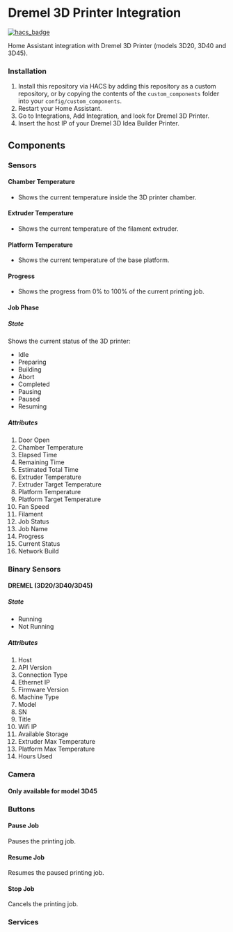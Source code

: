 # Dremel 3D Printer Integration
[![hacs_badge](https://img.shields.io/badge/HACS-Default-41BDF5.svg)](https://github.com/hacs/integration)

Home Assistant integration with Dremel 3D Printer (models 3D20, 3D40 and 3D45).

### Installation
1. Install this repository via HACS by adding this repository as a custom repository, or by copying the contents of the `custom_components` folder into your `config/custom_components`.
2. Restart your Home Assistant.
3. Go to Integrations, Add Integration, and look for Dremel 3D Printer.
4. Insert the host IP of your Dremel 3D Idea Builder Printer.

## Components

### Sensors

#### Chamber Temperature
* Shows the current temperature inside the 3D printer chamber.

#### Extruder Temperature
* Shows the current temperature of the filament extruder.

#### Platform Temperature
* Shows the current temperature of the base platform.

#### Progress
* Shows the progress from 0% to 100% of the current printing job.

#### Job Phase
##### State
Shows the current status of the 3D printer:
* Idle
* Preparing
* Building
* Abort
* Completed
* Pausing
* Paused
* Resuming

##### Attributes
1. Door Open
2. Chamber Temperature
3. Elapsed Time
4. Remaining Time
5. Estimated Total Time
6. Extruder Temperature
7. Extruder Target Temperature
8. Platform Temperature
9. Platform Target Temperature
10. Fan Speed
11. Filament
12. Job Status
13. Job Name
14. Progress
15. Current Status
16. Network Build

### Binary Sensors

#### DREMEL (3D20/3D40/3D45)
##### State
* Running
* Not Running

##### Attributes
1. Host
2. API Version
3. Connection Type
4. Ethernet IP
5. Firmware Version
6. Machine Type
7. Model
8. SN
9. Title
10. Wifi IP
11. Available Storage
12. Extruder Max Temperature
13. Platform Max Temperature
14. Hours Used

### Camera

#### Only available for model 3D45

### Buttons

#### Pause Job
Pauses the printing job.

#### Resume Job
Resumes the paused printing job.

#### Stop Job
Cancels the printing job.

### Services
